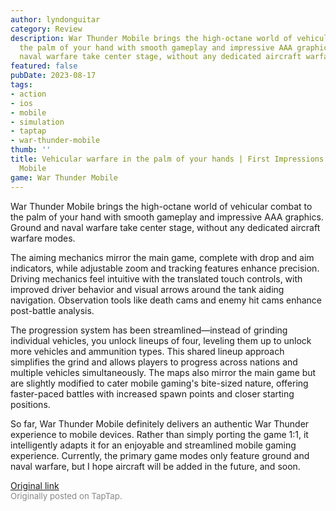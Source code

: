 ```yaml
---
author: lyndonguitar
category: Review
description: War Thunder Mobile brings the high-octane world of vehicular combat to
  the palm of your hand with smooth gameplay and impressive AAA graphics. Ground and
  naval warfare take center stage, without any dedicated aircraft warfare modes.
featured: false
pubDate: 2023-08-17
tags:
- action
- ios
- mobile
- simulation
- taptap
- war-thunder-mobile
thumb: ''
title: Vehicular warfare in the palm of your hands | First Impressions - War Thunder
  Mobile
game: War Thunder Mobile
---
```

War Thunder Mobile brings the high-octane world of vehicular combat to the palm of your hand with smooth gameplay and impressive AAA graphics. Ground and naval warfare take center stage, without any dedicated aircraft warfare modes.

The aiming mechanics mirror the main game, complete with drop and aim indicators, while adjustable zoom and tracking features enhance precision. Driving mechanics feel intuitive with the translated touch controls, with improved driver behavior and visual arrows around the tank aiding navigation. Observation tools like death cams and enemy hit cams enhance post-battle analysis.

The progression system has been streamlined—instead of grinding individual vehicles, you unlock lineups of four, leveling them up to unlock more vehicles and ammunition types. This shared lineup approach simplifies the grind and allows players to progress across nations and multiple vehicles simultaneously. The maps also mirror the main game but are slightly modified to cater mobile gaming's bite-sized nature, offering faster-paced battles with increased spawn points and closer starting positions.

So far, War Thunder Mobile definitely delivers an authentic War Thunder experience to mobile devices. Rather than simply porting the game 1:1, it intelligently adapts it for an enjoyable and streamlined mobile gaming experience. Currently, the primary game modes only feature ground and naval warfare, but I hope aircraft will be added in the future, and soon.

[Original link](https://www.taptap.io/post/6153082)<br><span style="font-size: 0.95em; color: #888;">Originally posted on TapTap.</span>